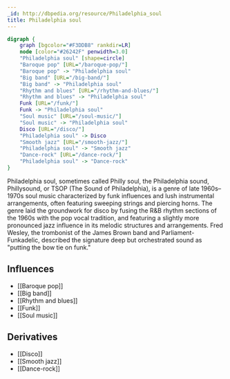 ```yaml
---
_id: http://dbpedia.org/resource/Philadelphia_soul
title: Philadelphia soul
---
```


```dot
digraph {
	graph [bgcolor="#F3DDB8" rankdir=LR]
	node [color="#26242F" penwidth=3.0]
	"Philadelphia soul" [shape=circle]
	"Baroque pop" [URL="/baroque-pop/"]
	"Baroque pop" -> "Philadelphia soul"
	"Big band" [URL="/big-band/"]
	"Big band" -> "Philadelphia soul"
	"Rhythm and blues" [URL="/rhythm-and-blues/"]
	"Rhythm and blues" -> "Philadelphia soul"
	Funk [URL="/funk/"]
	Funk -> "Philadelphia soul"
	"Soul music" [URL="/soul-music/"]
	"Soul music" -> "Philadelphia soul"
	Disco [URL="/disco/"]
	"Philadelphia soul" -> Disco
	"Smooth jazz" [URL="/smooth-jazz/"]
	"Philadelphia soul" -> "Smooth jazz"
	"Dance-rock" [URL="/dance-rock/"]
	"Philadelphia soul" -> "Dance-rock"
}
```

Philadelphia soul, sometimes called Philly soul, the Philadelphia sound, Phillysound, or TSOP (The Sound of Philadelphia), is a genre of late 1960s–1970s soul music characterized by funk influences and lush instrumental arrangements, often featuring sweeping strings and piercing horns. The genre laid the groundwork for disco by fusing the R&B rhythm sections of the 1960s with the pop vocal tradition, and featuring a slightly more pronounced jazz influence in its melodic structures and arrangements. Fred Wesley, the trombonist of the James Brown band and Parliament-Funkadelic, described the signature deep but orchestrated sound as "putting the bow tie on funk."

## Influences
- [[Baroque pop]]
- [[Big band]]
- [[Rhythm and blues]]
- [[Funk]]
- [[Soul music]]

## Derivatives
- [[Disco]]
- [[Smooth jazz]]
- [[Dance-rock]]
